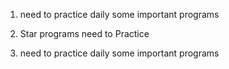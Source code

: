 1) need to practice daily some important programs

2) Star programs need to Practice

3) need to practice daily some important programs